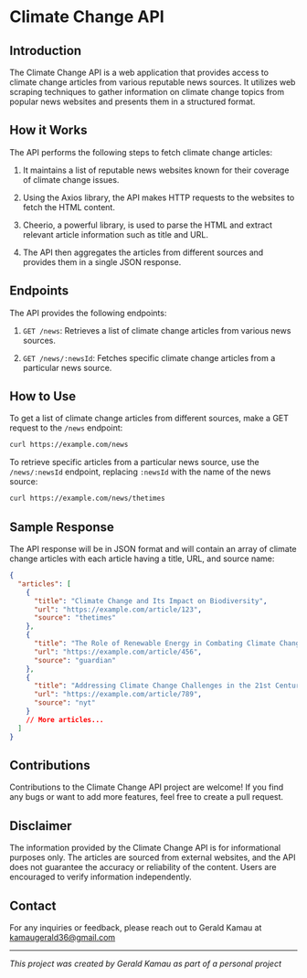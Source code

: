 # Climate Change API

## Introduction

The Climate Change API is a web application that provides access to climate change articles from various reputable news sources. It utilizes web scraping techniques to gather information on climate change topics from popular news websites and presents them in a structured format.

## How it Works

The API performs the following steps to fetch climate change articles:

1. It maintains a list of reputable news websites known for their coverage of climate change issues.

2. Using the Axios library, the API makes HTTP requests to the websites to fetch the HTML content.

3. Cheerio, a powerful library, is used to parse the HTML and extract relevant article information such as title and URL.

4. The API then aggregates the articles from different sources and provides them in a single JSON response.

## Endpoints

The API provides the following endpoints:

1. `GET /news`: Retrieves a list of climate change articles from various news sources.

2. `GET /news/:newsId`: Fetches specific climate change articles from a particular news source.

## How to Use

To get a list of climate change articles from different sources, make a GET request to the `/news` endpoint:

```bash
curl https://example.com/news
```

To retrieve specific articles from a particular news source, use the `/news/:newsId` endpoint, replacing `:newsId` with the name of the news source:

```bash
curl https://example.com/news/thetimes
```

## Sample Response

The API response will be in JSON format and will contain an array of climate change articles with each article having a title, URL, and source name:

```json
{
  "articles": [
    {
      "title": "Climate Change and Its Impact on Biodiversity",
      "url": "https://example.com/article/123",
      "source": "thetimes"
    },
    {
      "title": "The Role of Renewable Energy in Combating Climate Change",
      "url": "https://example.com/article/456",
      "source": "guardian"
    },
    {
      "title": "Addressing Climate Change Challenges in the 21st Century",
      "url": "https://example.com/article/789",
      "source": "nyt"
    }
    // More articles...
  ]
}
```

## Contributions

Contributions to the Climate Change API project are welcome! If you find any bugs or want to add more features, feel free to create a pull request.

## Disclaimer

The information provided by the Climate Change API is for informational purposes only. The articles are sourced from external websites, and the API does not guarantee the accuracy or reliability of the content. Users are encouraged to verify information independently.

## Contact

For any inquiries or feedback, please reach out to Gerald Kamau at kamaugerald36@gmail.com

---

*This project was created by Gerald Kamau as part of a personal project*
